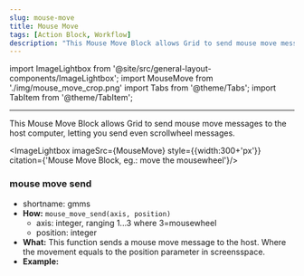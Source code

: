 ```yaml
---
slug: mouse-move
title: Mouse Move
tags: [Action Block, Workflow]
description: "This Mouse Move Block allows Grid to send mouse move messages to the host computer, letting you send even scrollwheel messages."
---
```


import ImageLightbox from '@site/src/general-layout-components/ImageLightbox';
import MouseMove from './img/mouse_move_crop.png'
import Tabs from '@theme/Tabs';
import TabItem from '@theme/TabItem';

---

<Tabs>
  <TabItem value="About Mouse Move" label="About Mouse Move" default>

<!---
:::caution Caution Grid 2.0 Users!
At the moment of release, no Grid 2.0 modules support Mouse messages natively!
This will change in the future, but the feature is not ready yet.

We apologize for the inconvenience.
:::

:::tip A Workaround
If you have an orginal Grid module, you can use that to translate Mouse messages even from 2.0 modules. Just be sure that the module connected to the computer with USB is the "old" one and keyboard messages should be received properly.
:::
--->

This Mouse Move Block allows Grid to send mouse move messages to the host computer, letting you send even scrollwheel messages.

<ImageLightbox imageSrc={MouseMove} style={{width:300+'px'}} citation={'Mouse Move Block, eg.: move the mousewheel'}/>


  </TabItem>
  <TabItem value="Reference Manual Entry" label="Reference Manual Entry">


### mouse move send

- shortname: gmms
- **How:** `mouse_move_send(axis, position)`
  - axis: integer, ranging 1...3 where 3=mousewheel
  - position: integer
- **What:** This function sends a mouse move message to the host. Where the movement equals to the position parameter in screensspace.
- **Example:** 

</TabItem>
</Tabs>


